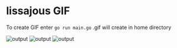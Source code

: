 # lissajous GIF
To create GIF enter `go run main.go` .gif will create in home directory

![output](https://github.com/Helltale/lissajousGIF/assets/96632318/e6ce87e5-fd31-4aa3-8a6b-922f40249b0f) ![output](https://github.com/Helltale/lissajousGIF/assets/96632318/471f4542-9dfc-48a6-ad60-ce6b611b9ffd) ![output](https://github.com/Helltale/lissajousGIF/assets/96632318/3557b64e-d220-49e0-b1d6-d6de45eff543)


